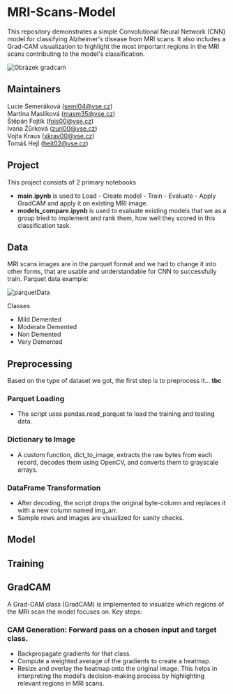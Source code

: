 # MRI-Scans-Model
This repository demonstrates a simple Convolutional Neural Network (CNN) model for classifying Alzheimer's disease from MRI scans. It also includes a Grad-CAM visualization to highlight the most important regions in the MRI scans contributing to the model's classification.

![Obrázek gradcam](https://github.com/user-attachments/assets/78fc49ef-90c8-45aa-b49c-ab0953793cd8)

## Maintainers
Lucie Semeráková (seml04@vse.cz)  
Martina Maslíková (masm35@vse.cz)  
Štěpán Fojtík (fojs00@vse.cz)  
Ivana Žůrková (zuri00@vse.cz)  
Vojta Kraus (xkrav00@vse.cz)  
Tomáš Hejl (hejt02@vse.cz)  


## Project
This project consists of 2 primary notebooks
- **main.ipynb** is used to Load - Create model - Train - Evaluate - Apply GradCAM and apply it on existing MRI image.
- **models_compare.ipynb** is used to evaluate existing models that we as a group tried to implement and rank them, how well they scored in this classification task.

## Data 
MRI scans images are in the parquet format and we had to change it into other forms, that are usable and understandable for CNN to successfully train. Parquet data example:

![parquetData](https://github.com/user-attachments/assets/f410115c-1a9e-4473-9146-01910bb251cc)

Classes
  - Mild Demented
  - Moderate Demented
  - Non Demented
  - Very Demented

## Preprocessing
Based on the type of dataset we got, the first step is to preprocess it... **tbc**

### Parquet Loading
- The script uses pandas.read_parquet to load the training and testing data.
### Dictionary to Image
- A custom function, dict_to_image, extracts the raw bytes from each record, decodes them using OpenCV, and converts them to grayscale arrays.
### DataFrame Transformation
- After decoding, the script drops the original byte-column and replaces it with a new column named img_arr.
- Sample rows and images are visualized for sanity checks.

## Model


## Training


## GradCAM
A Grad-CAM class (GradCAM) is implemented to visualize which regions of the MRI scan the model focuses on. Key steps:

### CAM Generation: Forward pass on a chosen input and target class.
- Backpropagate gradients for that class.
- Compute a weighted average of the gradients to create a heatmap.
- Resize and overlay the heatmap onto the original image.
This helps in interpreting the model’s decision-making process by highlighting relevant regions in MRI scans.


